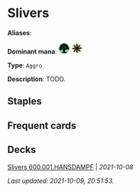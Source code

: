 # Slivers

**Aliases**: 

**Dominant mana**: <img src="../resources/images/mana/G.png" width="25"/> <img src="../resources/images/mana/W.png" width="25"/>

**Type**: `Aggro`

**Description**: TODO.

## **Staples**



## **Frequent cards**



## **Decks**

[Slivers 600.001.HANSDAMPF](https://www.mtggoldfish.com/deck/4351097) | *2021-10-08*


*Last updated: 2021-10-09, 20:51:53.*
